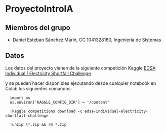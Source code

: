 # ProyectoIntroIA

## Miembros del grupo

- Daniel Esteban Sánchez Marín, CC 1041328180, Ingeniería de Sistemas

## Datos
Los datos del proyecto vienen de la siguiente competición Kaggle [EDSA Individual | Electricity Shortfall Challenge](https://www.kaggle.com/competitions/edsa-individual-electricity-shortfall-challenge/overview/description)

y se pueden hacer disponibles ejecutando desde cualquier notebook en Colab los siguientes comandos:

      import os
      os.environ['KAGGLE_CONFIG_DIR'] = '/content'

      !kaggle competitions download -c edsa-individual-electricity-shortfall-challenge

      !unzip \*.zip && rm *.zip
